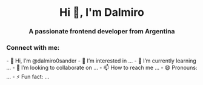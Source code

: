 <h1 align="center">Hi 👋, I'm Dalmiro</h1>
<h3 align="center">A passionate frontend developer from Argentina</h3>

<h3 align="left">Connect with me:</h3>
<p align="left">
</p>
- 👋 Hi, I’m @dalmiro0sander
- 👀 I’m interested in ...
- 🌱 I’m currently learning ...
- 💞️ I’m looking to collaborate on ...
- 📫 How to reach me ...
- 😄 Pronouns: ...
- ⚡ Fun fact: ...

<!---
dalmiro0sander/dalmiro0sander is a ✨ special ✨ repository because its `README.md` (this file) appears on your GitHub profile.
You can click the Preview link to take a look at your changes.
--->
